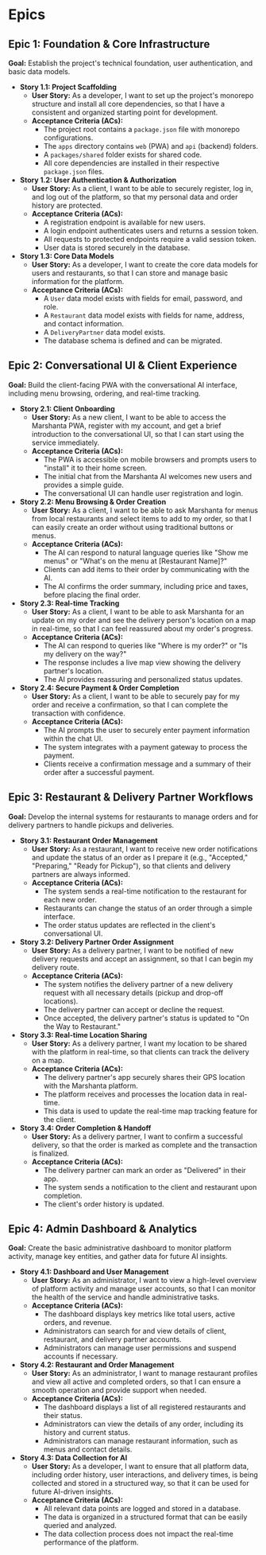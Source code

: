 # Epics

## Epic 1: Foundation & Core Infrastructure

**Goal:** Establish the project's technical foundation, user authentication, and basic data models.

* **Story 1.1: Project Scaffolding**
    * **User Story:** As a developer, I want to set up the project's monorepo structure and install all core dependencies, so that I have a consistent and organized starting point for development.
    * **Acceptance Criteria (ACs):**
        * The project root contains a `package.json` file with monorepo configurations.
        * The `apps` directory contains `web` (PWA) and `api` (backend) folders.
        * A `packages/shared` folder exists for shared code.
        * All core dependencies are installed in their respective `package.json` files.
* **Story 1.2: User Authentication & Authorization**
    * **User Story:** As a client, I want to be able to securely register, log in, and log out of the platform, so that my personal data and order history are protected.
    * **Acceptance Criteria (ACs):**
        * A registration endpoint is available for new users.
        * A login endpoint authenticates users and returns a session token.
        * All requests to protected endpoints require a valid session token.
        * User data is stored securely in the database.
* **Story 1.3: Core Data Models**
    * **User Story:** As a developer, I want to create the core data models for users and restaurants, so that I can store and manage basic information for the platform.
    * **Acceptance Criteria (ACs):**
        * A `User` data model exists with fields for email, password, and role.
        * A `Restaurant` data model exists with fields for name, address, and contact information.
        * A `DeliveryPartner` data model exists.
        * The database schema is defined and can be migrated.

## Epic 2: Conversational UI & Client Experience

**Goal:** Build the client-facing PWA with the conversational AI interface, including menu browsing, ordering, and real-time tracking.

* **Story 2.1: Client Onboarding**
    * **User Story:** As a new client, I want to be able to access the Marshanta PWA, register with my account, and get a brief introduction to the conversational UI, so that I can start using the service immediately.
    * **Acceptance Criteria (ACs):**
        * The PWA is accessible on mobile browsers and prompts users to "install" it to their home screen.
        * The initial chat from the Marshanta AI welcomes new users and provides a simple guide.
        * The conversational UI can handle user registration and login.
* **Story 2.2: Menu Browsing & Order Creation**
    * **User Story:** As a client, I want to be able to ask Marshanta for menus from local restaurants and select items to add to my order, so that I can easily create an order without using traditional buttons or menus.
    * **Acceptance Criteria (ACs):**
        * The AI can respond to natural language queries like "Show me menus" or "What's on the menu at [Restaurant Name]?"
        * Clients can add items to their order by communicating with the AI.
        * The AI confirms the order summary, including price and taxes, before placing the final order.
* **Story 2.3: Real-time Tracking**
    * **User Story:** As a client, I want to be able to ask Marshanta for an update on my order and see the delivery person's location on a map in real-time, so that I can feel reassured about my order's progress.
    * **Acceptance Criteria (ACs):**
        * The AI can respond to queries like "Where is my order?" or "Is my delivery on the way?"
        * The response includes a live map view showing the delivery partner's location.
        * The AI provides reassuring and personalized status updates.
* **Story 2.4: Secure Payment & Order Completion**
    * **User Story:** As a client, I want to be able to securely pay for my order and receive a confirmation, so that I can complete the transaction with confidence.
    * **Acceptance Criteria (ACs):**
        * The AI prompts the user to securely enter payment information within the chat UI.
        * The system integrates with a payment gateway to process the payment.
        * Clients receive a confirmation message and a summary of their order after a successful payment.

## Epic 3: Restaurant & Delivery Partner Workflows

**Goal:** Develop the internal systems for restaurants to manage orders and for delivery partners to handle pickups and deliveries.

* **Story 3.1: Restaurant Order Management**
    * **User Story:** As a restaurant, I want to receive new order notifications and update the status of an order as I prepare it (e.g., "Accepted," "Preparing," "Ready for Pickup"), so that clients and delivery partners are always informed.
    * **Acceptance Criteria (ACs):**
        * The system sends a real-time notification to the restaurant for each new order.
        * Restaurants can change the status of an order through a simple interface.
        * The order status updates are reflected in the client's conversational UI.
* **Story 3.2: Delivery Partner Order Assignment**
    * **User Story:** As a delivery partner, I want to be notified of new delivery requests and accept an assignment, so that I can begin my delivery route.
    * **Acceptance Criteria (ACs):**
        * The system notifies the delivery partner of a new delivery request with all necessary details (pickup and drop-off locations).
        * The delivery partner can accept or decline the request.
        * Once accepted, the delivery partner's status is updated to "On the Way to Restaurant."
* **Story 3.3: Real-time Location Sharing**
    * **User Story:** As a delivery partner, I want my location to be shared with the platform in real-time, so that clients can track the delivery on a map.
    * **Acceptance Criteria (ACs):**
        * The delivery partner's app securely shares their GPS location with the Marshanta platform.
        * The platform receives and processes the location data in real-time.
        * This data is used to update the real-time map tracking feature for the client.
* **Story 3.4: Order Completion & Handoff**
    * **User Story:** As a delivery partner, I want to confirm a successful delivery, so that the order is marked as complete and the transaction is finalized.
    * **Acceptance Criteria (ACs):**
        * The delivery partner can mark an order as "Delivered" in their app.
        * The system sends a notification to the client and restaurant upon completion.
        * The client's order history is updated.

## Epic 4: Admin Dashboard & Analytics

**Goal:** Create the basic administrative dashboard to monitor platform activity, manage key entities, and gather data for future AI insights.

* **Story 4.1: Dashboard and User Management**
    * **User Story:** As an administrator, I want to view a high-level overview of platform activity and manage user accounts, so that I can monitor the health of the service and handle administrative tasks.
    * **Acceptance Criteria (ACs):**
        * The dashboard displays key metrics like total users, active orders, and revenue.
        * Administrators can search for and view details of client, restaurant, and delivery partner accounts.
        * Administrators can manage user permissions and suspend accounts if necessary.
* **Story 4.2: Restaurant and Order Management**
    * **User Story:** As an administrator, I want to manage restaurant profiles and view all active and completed orders, so that I can ensure a smooth operation and provide support when needed.
    * **Acceptance Criteria (ACs):**
        * The dashboard displays a list of all registered restaurants and their status.
        * Administrators can view the details of any order, including its history and current status.
        * Administrators can manage restaurant information, such as menus and contact details.
* **Story 4.3: Data Collection for AI**
    * **User Story:** As a developer, I want to ensure that all platform data, including order history, user interactions, and delivery times, is being collected and stored in a structured way, so that it can be used for future AI-driven insights.
    * **Acceptance Criteria (ACs):**
        * All relevant data points are logged and stored in a database.
        * The data is organized in a structured format that can be easily queried and analyzed.
        * The data collection process does not impact the real-time performance of the platform.

